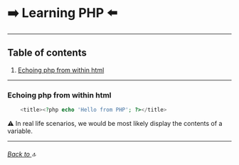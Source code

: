 # :arrow_right: Learning PHP :arrow_left:

---
## Table of contents
1. [Echoing php from within html](#Echoing-php-from-within-html)

---
### Echoing php from within html 
```php
    <title><?php echo 'Hello from PHP'; ?></title>
```
:warning: In real life scenarios, we would be most likely display the contents of a variable.

---

###### [Back to ](#table-of-contents) :top: